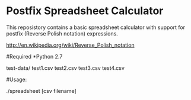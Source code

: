 # Postfix Spreadsheet Calculator

This reposistory contains a basic spreadsheet calculator with support for postfix (Reverse Polish notation) expressions.

http://en.wikipedia.org/wiki/Reverse_Polish_notation

#Required
*Python 2.7

test-data/
  test1.csv
  test2.csv
  test3.csv
  test4.csv

#Usage:

./spreadsheet [csv filename]
